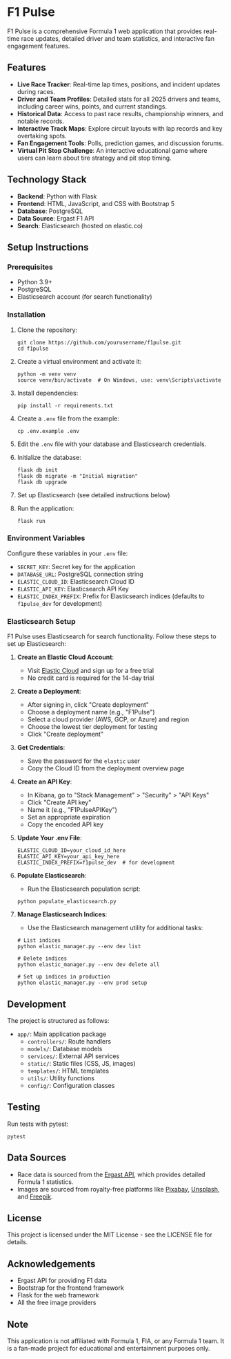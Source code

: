# F1 Pulse

F1 Pulse is a comprehensive Formula 1 web application that provides real-time race updates, detailed driver and team statistics, and interactive fan engagement features.

## Features

- **Live Race Tracker**: Real-time lap times, positions, and incident updates during races.
- **Driver and Team Profiles**: Detailed stats for all 2025 drivers and teams, including career wins, points, and current standings.
- **Historical Data**: Access to past race results, championship winners, and notable records.
- **Interactive Track Maps**: Explore circuit layouts with lap records and key overtaking spots.
- **Fan Engagement Tools**: Polls, prediction games, and discussion forums.
- **Virtual Pit Stop Challenge**: An interactive educational game where users can learn about tire strategy and pit stop timing.

## Technology Stack

- **Backend**: Python with Flask
- **Frontend**: HTML, JavaScript, and CSS with Bootstrap 5
- **Database**: PostgreSQL
- **Data Source**: Ergast F1 API
- **Search**: Elasticsearch (hosted on elastic.co)

## Setup Instructions

### Prerequisites

- Python 3.9+
- PostgreSQL
- Elasticsearch account (for search functionality)

### Installation

1. Clone the repository:

   ```
   git clone https://github.com/yourusername/f1pulse.git
   cd f1pulse
   ```

2. Create a virtual environment and activate it:

   ```
   python -m venv venv
   source venv/bin/activate  # On Windows, use: venv\Scripts\activate
   ```

3. Install dependencies:

   ```
   pip install -r requirements.txt
   ```

4. Create a `.env` file from the example:

   ```
   cp .env.example .env
   ```

5. Edit the `.env` file with your database and Elasticsearch credentials.

6. Initialize the database:

   ```
   flask db init
   flask db migrate -m "Initial migration"
   flask db upgrade
   ```

7. Set up Elasticsearch (see detailed instructions below)

8. Run the application:
   ```
   flask run
   ```

### Environment Variables

Configure these variables in your `.env` file:

- `SECRET_KEY`: Secret key for the application
- `DATABASE_URL`: PostgreSQL connection string
- `ELASTIC_CLOUD_ID`: Elasticsearch Cloud ID
- `ELASTIC_API_KEY`: Elasticsearch API Key
- `ELASTIC_INDEX_PREFIX`: Prefix for Elasticsearch indices (defaults to `f1pulse_dev` for development)

### Elasticsearch Setup

F1 Pulse uses Elasticsearch for search functionality. Follow these steps to set up Elasticsearch:

1. **Create an Elastic Cloud Account**:

   - Visit [Elastic Cloud](https://www.elastic.co/cloud/cloud-trial-overview) and sign up for a free trial
   - No credit card is required for the 14-day trial

2. **Create a Deployment**:

   - After signing in, click "Create deployment"
   - Choose a deployment name (e.g., "F1Pulse")
   - Select a cloud provider (AWS, GCP, or Azure) and region
   - Choose the lowest tier deployment for testing
   - Click "Create deployment"

3. **Get Credentials**:

   - Save the password for the `elastic` user
   - Copy the Cloud ID from the deployment overview page

4. **Create an API Key**:

   - In Kibana, go to "Stack Management" > "Security" > "API Keys"
   - Click "Create API key"
   - Name it (e.g., "F1PulseAPIKey")
   - Set an appropriate expiration
   - Copy the encoded API key

5. **Update Your .env File**:

   ```
   ELASTIC_CLOUD_ID=your_cloud_id_here
   ELASTIC_API_KEY=your_api_key_here
   ELASTIC_INDEX_PREFIX=f1pulse_dev  # for development
   ```

6. **Populate Elasticsearch**:

   - Run the Elasticsearch population script:

   ```
   python populate_elasticsearch.py
   ```

7. **Manage Elasticsearch Indices**:

   - Use the Elasticsearch management utility for additional tasks:

   ```
   # List indices
   python elastic_manager.py --env dev list

   # Delete indices
   python elastic_manager.py --env dev delete all

   # Set up indices in production
   python elastic_manager.py --env prod setup
   ```

## Development

The project is structured as follows:

- `app/`: Main application package
  - `controllers/`: Route handlers
  - `models/`: Database models
  - `services/`: External API services
  - `static/`: Static files (CSS, JS, images)
  - `templates/`: HTML templates
  - `utils/`: Utility functions
  - `config/`: Configuration classes

## Testing

Run tests with pytest:

```
pytest
```

## Data Sources

- Race data is sourced from the [Ergast API](http://ergast.com/mrd/), which provides detailed Formula 1 statistics.
- Images are sourced from royalty-free platforms like [Pixabay](https://pixabay.com/), [Unsplash](https://unsplash.com/), and [Freepik](https://www.freepik.com/).

## License

This project is licensed under the MIT License - see the LICENSE file for details.

## Acknowledgements

- Ergast API for providing F1 data
- Bootstrap for the frontend framework
- Flask for the web framework
- All the free image providers

## Note

This application is not affiliated with Formula 1, FIA, or any Formula 1 team. It is a fan-made project for educational and entertainment purposes only.
